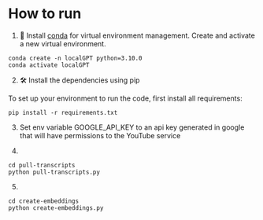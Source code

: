 # How to run
1. 🐍 Install [conda](https://www.anaconda.com/download) for virtual environment management. Create and activate a new virtual environment.

```shell
conda create -n localGPT python=3.10.0
conda activate localGPT
```

2. 🛠️ Install the dependencies using pip

To set up your environment to run the code, first install all requirements:

```shell
pip install -r requirements.txt
```

3. Set env variable GOOGLE_API_KEY to an api key generated in google that will have permissions to the YouTube service

4.
```shell
cd pull-transcripts
python pull-transcripts.py
```

5. 
```shell
cd create-embeddings
python create-embeddings.py
```
